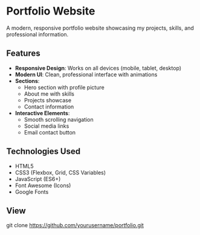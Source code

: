 # Portfolio Website

A modern, responsive portfolio website showcasing my projects, skills, and professional information.

## Features

- **Responsive Design**: Works on all devices (mobile, tablet, desktop)
- **Modern UI**: Clean, professional interface with animations
- **Sections**:
  - Hero section with profile picture
  - About me with skills
  - Projects showcase
  - Contact information
- **Interactive Elements**:
  - Smooth scrolling navigation
  - Social media links
  - Email contact button

## Technologies Used

- HTML5
- CSS3 (Flexbox, Grid, CSS Variables)
- JavaScript (ES6+)
- Font Awesome (Icons)
- Google Fonts

## View
   git clone https://github.com/yourusername/portfolio.git
